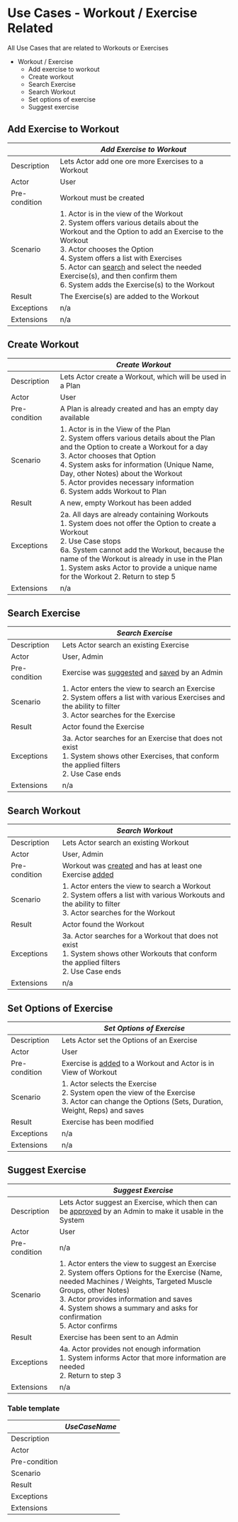 # Use Cases - Workout / Exercise Related

All Use Cases that are related to Workouts or Exercises

- Workout / Exercise
  - Add exercise to workout
  - Create workout
  - Search Exercise 
  - Search Workout
  - Set options of exercise
  - Suggest exercise

## Add Exercise to Workout

|               | _Add Exercise to Workout_ |
|---------------|---------------------------|
| Description   | Lets Actor add one ore more Exercises to a Workout |
| Actor         | User |
| Pre-condition | Workout must be created |
| Scenario      | 1. Actor is in the view of the Workout </br> 2. System offers various details about the Workout and the Option to add an Exercise to the Workout </br> 3. Actor chooses the Option </br> 4. System offers a list with Exercises </br> 5. Actor can [search](#search-exercise) and select the needed Exercise(s), and then confirm them </br> 6. System adds the Exercise(s) to the Workout |
| Result        | The Exercise(s) are added to the Workout |
| Exceptions    | n/a |
| Extensions    | n/a |

## Create Workout

|               | _Create Workout_ |
|---------------|------------------|
| Description   | Lets Actor create a Workout, which will be used in a Plan |
| Actor         | User |
| Pre-condition | A Plan is already created and has an empty day available |
| Scenario      | 1. Actor is in the View of the Plan </br> 2. System offers various details about the Plan and the Option to create a Workout for a day </br> 3. Actor chooses that Option </br> 4. System asks for information (Unique Name, Day, other Notes) about the Workout </br> 5. Actor provides necessary information </br> 6. System adds Workout to Plan |
| Result        | A new, empty Workout has been added |
| Exceptions    | 2a. All days are already containing Workouts </br> 1. System does not offer the Option to create a Workout </br> 2. Use Case stops </br> 6a. System cannot add the Workout, because the name of the Workout is already in use in the Plan </br> 1. System asks Actor to provide a unique name for the Workout 2. Return to step 5 |
| Extensions    | n/a |

## Search Exercise

|               | _Search Exercise_ |
|---------------|-------------------|
| Description   | Lets Actor search an existing Exercise |
| Actor         | User, Admin |
| Pre-condition | Exercise was [suggested](#suggest-exercise) and [saved](UseCases_Admin.md#review-suggested-exercise) by an Admin |
| Scenario      | 1. Actor enters the view to search an Exercise </br> 2. System offers a list with various Exercises and the ability to filter </br> 3. Actor searches for the Exercise |
| Result        | Actor found the Exercise |
| Exceptions    | 3a. Actor searches for an Exercise that does not exist </br> 1. System shows other Exercises, that conform the applied filters </br> 2. Use Case ends |
| Extensions    | n/a |

## Search Workout

|               | _Search Workout_ |
|---------------|------------------|
| Description   | Lets Actor search an existing Workout |
| Actor         | User, Admin |
| Pre-condition | Workout was [created](#create-workout) and has at least one Exercise [added](#add-exercise-to-workout) |
| Scenario      | 1. Actor enters the view to search a Workout </br> 2. System offers a list with various Workouts and the ability to filter </br> 3. Actor searches for the Workout |
| Result        | Actor found the Workout |
| Exceptions    | 3a. Actor searches for a Workout that does not exist </br> 1. System shows other Workouts that conform the applied filters </br> 2. Use Case ends |
| Extensions    | n/a |

## Set Options of Exercise

|               | _Set Options of Exercise_ |
|---------------|---------------------------|
| Description   | Lets Actor set the Options of an Exercise |
| Actor         | User |
| Pre-condition | Exercise is [added](#add-exercise-to-workout) to a Workout and Actor is in View of Workout |
| Scenario      | 1. Actor selects the Exercise </br> 2. System open the view of the Exercise </br> 3. Actor can change the Options (Sets, Duration, Weight, Reps) and saves |
| Result        | Exercise has been modified |
| Exceptions    | n/a |
| Extensions    | n/a |

## Suggest Exercise

|               | _Suggest Exercise_ |
|---------------|--------------------|
| Description   | Lets Actor suggest an Exercise, which then can be [approved](UseCases_Admin.md#review-suggested-exercise) by an Admin to make it usable in the System |
| Actor         | User |
| Pre-condition | n/a |
| Scenario      | 1. Actor enters the view to suggest an Exercise </br> 2. System offers Options for the Exercise (Name, needed Machines / Weights, Targeted Muscle Groups, other Notes) </br> 3. Actor provides information and saves </br> 4. System shows a summary and asks for confirmation </br> 5. Actor confirms |
| Result        | Exercise has been sent to an Admin |
| Exceptions    | 4a. Actor provides not enough information </br> 1. System informs Actor that more information are needed </br> 2. Return to step 3 |
| Extensions    | n/a |

### Table template

|               | _UseCaseName_ |
|---------------|---------------|
| Description   |  |
| Actor         |  |
| Pre-condition |  |
| Scenario      |  |
| Result        |  |
| Exceptions    |  |
| Extensions    |  |